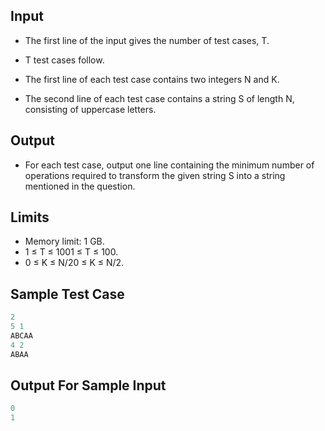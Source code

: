 ## Input
- The first line of the input gives the number of test cases, T. 
- T test cases follow.

- The first line of each test case contains two integers N and K. 
- The second line of each test case contains a string S of length N, consisting of uppercase letters.

## Output
- For each test case, output one line containing the minimum number of operations required to transform the given string S into a string mentioned in the question.

## Limits
- Memory limit: 1 GB.
- 1 ≤ T ≤ 1001 ≤ T ≤ 100.
- 0 ≤ K ≤ N/20 ≤ K ≤ N/2.

## Sample Test Case
```cpp
2
5 1
ABCAA
4 2
ABAA
```

## Output For Sample Input
```cpp
0
1
```
